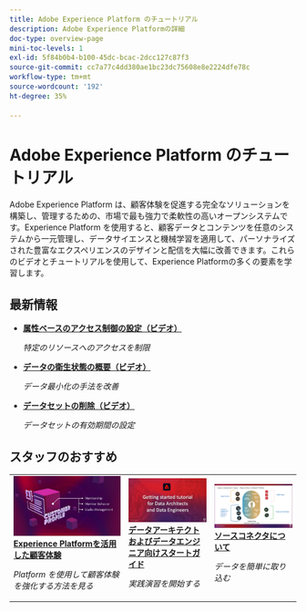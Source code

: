 ```yaml
---
title: Adobe Experience Platform のチュートリアル
description: Adobe Experience Platformの詳細
doc-type: overview-page
mini-toc-levels: 1
exl-id: 5f84b0b4-b100-45dc-bcac-2dcc127c87f3
source-git-commit: cc7a77c4dd380ae1bc23dc75608e8e2224dfe78c
workflow-type: tm+mt
source-wordcount: '192'
ht-degree: 35%

---
```


# Adobe Experience Platform のチュートリアル

Adobe Experience Platform は、顧客体験を促進する完全なソリューションを構築し、管理するための、市場で最も強力で柔軟性の高いオープンシステムです。Experience Platform を使用すると、顧客データとコンテンツを任意のシステムから一元管理し、データサイエンスと機械学習を適用して、パーソナライズされた豊富なエクスペリエンスのデザインと配信を大幅に改善できます。これらのビデオとチュートリアルを使用して、Experience Platformの多くの要素を学習します。


<div id="whats-new-section">

## 最新情報

* **[属性ベースのアクセス制御の設定（ビデオ）](admin/configure-attribute-based-access-control.md)**

   *特定のリソースへのアクセスを制限*
* **[データの衛生状態の概要（ビデオ）](/help/platform/data-hygiene/overview.md)**

   *データ最小化の手法を改善*
* **[データセットの削除（ビデオ）](/help/platform/data-hygiene/delete-datasets.md)**

   *データセットの有効期間の設定*

</div>

<div id="recs-overview-body-1"></div>
<div id="recs-overview-body-2"></div>
<div id="recs-overview-body-3"></div>
<div id="recs-overview-body-4"></div>
<div id="recs-overview-body-5"></div>
<div id="recs-overview-body-6"></div>

<div id="staff-picks-section">

## スタッフのおすすめ

<table style="margin-top: 0">
<tr>
  <td>
    <a href="intro-to-platform/a-customer-experience-powered-by-experience-platform.md">
      <img alt="顧客体験 (Experience Platformビデオ )" src="assets/thumb_A-Customer-Experience.jpg" />
    </a>
    <div>
      <a href="intro-to-platform/a-customer-experience-powered-by-experience-platform.md">
    <strong>Experience Platformを活用した顧客体験</strong>
    </a>
    </div>
    <p>
    <em>Platform を使用して顧客体験を強化する方法を見る</em>
    <p>
  </td>
  <td>
    <a href="https://experienceleague.adobe.com/docs/platform-learn/getting-started-for-data-architects-and-data-engineers/overview.html">
      <img alt="「データアーキテクトおよびデータエンジニア向けスタートガイド」チュートリアルのサムネール画像" src="assets/thumb_Getting_started.jpg" />
    </a>
    <div>
      <a href="https://experienceleague.adobe.com/docs/platform-learn/getting-started-for-data-architects-and-data-engineers/overview.html">
    <strong>データアーキテクトおよびデータエンジニア向けスタートガイド</strong>
    </a>
    </div>
    <p>
    <em>実践演習を開始する</em>
    <p>
  </td>
  <td>
    <a href="sources/overview.md">
      <img alt="「ソースコネクタについて」ビデオのサムネール画像" src="assets/thumb_Sources.png" />
    </a>
    <div>
      <a href="sources/overview.md">
    <strong>ソースコネクタについて</strong>
    </a>
    </div>
    <p>
    <em>データを簡単に取り込む</em>
    <p>
  </td>
   <!--
   <td>
    <a href="data-ingestion/create-datasets-and-ingest-data.md">
      <img alt="thumbnail image for the 'Create Datasets and Ingest Data' video" src="assets/thumb_Create-Datasets-and-Ingest-Data.png" />
    </a>
    <div>
      <a href="data-ingestion/create-datasets-and-ingest-data.md">
    <strong>Create Datasets and Ingest Data</strong>
    </a>
    </div>
    <p>
    <em>Ingest your dataset.</em>
    <p>
  </td>
  <td>
    <a href="segments/create-segments.md">
      <img alt="thumbnail image for the 'Create Segments' video" src="assets/thumb_Create-Segments.png" />
    </a>
    <div>
      <a href="segments/create-segments.md">
    <strong>Create Segments</strong>
    </a>
    </div>
    <p>
    <em>Build segments based on your data.</em>
    <p>
  </td>-->
</tr>
</table>

</div>
